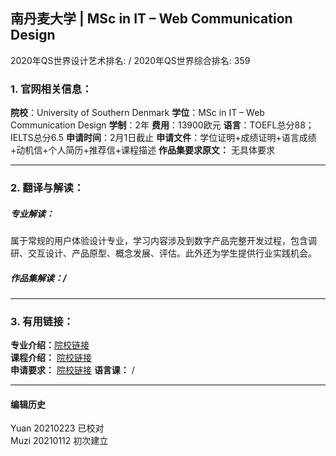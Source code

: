 ## 南丹麦大学 | MSc in IT – Web Communication Design

2020年QS世界设计艺术排名: /
2020年QS世界综合排名: 359  

### 1. 官网相关信息：

**院校**：University of Southern Denmark
**学位**：MSc in IT – Web Communication Design
**学制**：2年
**费用**：13900欧元
**语言**：TOEFL总分88；IELTS总分6.5
**申请时间**：2月1日截止
**申请文件**：学位证明+成绩证明+语言成绩+动机信+个人简历+推荐信+课程描述
**作品集要求原文：** 无具体要求

---

### 2. 翻译与解读：

##### 专业解读：
属于常规的用户体验设计专业，学习内容涉及到数字产品完整开发过程，包含调研、交互设计、产品原型、概念发展、评估。此外还为学生提供行业实践机会。

##### 作品集解读：/



---


### 3. 有用链接：

**专业介绍：**[院校链接](https://www.sdu.dk/en/uddannelse/kandidat/cand_it_webcommunication_design)  
**课程介绍：** [院校链接](file:///C:/Users/MARKER-03/Downloads/Forloebsmodel%20Web%20Communication%20Design.pdf)  
**申请要求：** [院校链接](https://www.sdu.dk/en/uddannelse/kandidat/saadan_soeger_du)
**语言课：** /

---


#### 编辑历史
Yuan 20210223 已校对  
Muzi 20210112 初次建立
